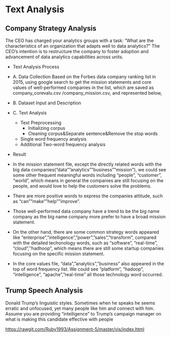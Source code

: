 # Text Analysis
## Company Strategy Analysis
The CEO has charged your analytics groups with a task: “What are the characteristics of an organization that adapts well to data analytics?” The CEO’s intention is to restructure the company to foster adoption and advancement of data analytics capabilities across units.
* Text Analysis Process

- A. Data Collection
Based on the Forbes data company ranking list in 2015, using google search to get the mission statements and core values of well-performed companies in the list, which are saved as company_corevalu.csv /company_mission.csv, and represented below,

- B. Dataset Input and Description

- C. Text Analysis
    - Text Preprocessing
      - Initializing corpus
      - Cleaning corpus&Separate sentence&Remove the stop words
    - Single word frequency analysis
    - Additional Two-word frequency analysis

* Result
- In the mission statement file, except the directly related words with the big data companies(“data””analytics””business””mission”), we could see some other frequent meaningful words including “people”, “customer”, “world”, which means in general the companies are still focusing on the people, and would love to help the customers solve the problems. 

- There are more positive words to express the companies attitude, such as “can””make””help””improve”. 

- Those well-performed data company have a trend to be the big name company as the big name company more prefer to have a broad mission statement. 

- On the other hand, there are some common strategy words appeared like “enterprise”,”intelligence”,”power”,”sales”,”transform”, compared with the detailed techonology words, such as “software”, “real-time”, “cloud”,’’hadhoop”, which means there are still some startup companies focusing on the specific mission statement.

- In the core values file, “data”,”analytics”,”business” also appeared in the top of word frequency list. We could see “platform”, “hadoop”, “intelligence”, “apache”,”real-time” all those technology word occurred.
## Trump Speech Analysis

Donald Trump’s linguistic styles. Sometimes when he speaks he seems erratic and unfocused, yet many people like him and connect with him. Assume you are providing “intelligence” to Trump’s campaign manager on what is making this candidate effective with people

https://rawgit.com/Ruby1993/Assignment-5/master/vis/index.html

